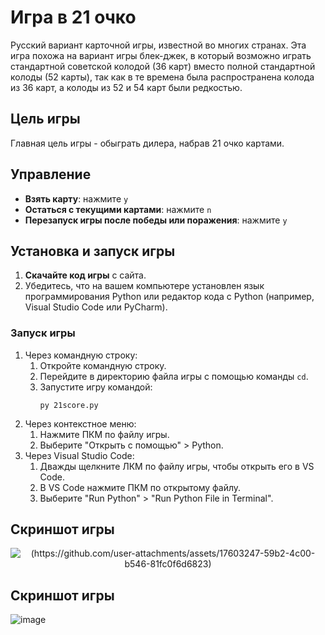 # Игра в 21 очко

Русский вариант карточной игры, известной во многих странах. Эта игра похожа на вариант игры блек-джек, в который возможно играть стандартной советской колодой (36 карт) вместо полной стандартной колоды (52 карты), так как в те времена была распространена колода из 36 карт, а колоды из 52 и 54 карт были редкостью.

## Цель игры
Главная цель игры - обыграть дилера, набрав 21 очко картами.

## Управление
- **Взять карту**: нажмите `y`
- **Остаться с текущими картами**: нажмите `n`
- **Перезапуск игры после победы или поражения**: нажмите `y`

## Установка и запуск игры
1. **Скачайте код игры** с сайта.
2. Убедитесь, что на вашем компьютере установлен язык программирования Python или редактор кода с Python (например, Visual Studio Code или PyCharm).

### Запуск игры
<ol>
  <li>Через командную строку:
    <ol>
      <li>Откройте командную строку.</li>
      <li>Перейдите в директорию файла игры с помощью команды <code>cd</code>.</li>
      <li>Запустите игру командой:
        <pre><code>py 21score.py</code></pre>
      </li>
    </ol>
  </li>
  <li>Через контекстное меню:
    <ol>
      <li>Нажмите ПКМ по файлу игры.</li>
      <li>Выберите "Открыть с помощью" > Python.</li>
    </ol>
  </li>
  <li>Через Visual Studio Code:
    <ol>
      <li>Дважды щелкните ЛКМ по файлу игры, чтобы открыть его в VS Code.</li>
      <li>В VS Code нажмите ПКМ по открытому файлу.</li>
      <li>Выберите "Run Python" > "Run Python File in Terminal".</li>
    </ol>
  </li>
</ol>

## Скриншот игры

<p align="center">
  <img src="image.png" alt="(https://github.com/user-attachments/assets/17603247-59b2-4c00-b546-81fc0f6d6823)">
</p>


## Скриншот игры
![image](https://github.com/user-attachments/assets/17603247-59b2-4c00-b546-81fc0f6d6823)
